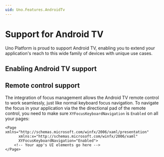 ```yaml
---
uid: Uno.Features.AndroidTv
---
```


# Support for Android TV

Uno Platform is proud to support Android TV, enabling you to extend your application's reach to this wide family of devices with unique use cases.

## Enabling Android TV support


## Remote control support

The integration of focus management allows the Android TV remote control to work seamlessly, just like normal keyboard focus navigation. To navigate the focus in your application via the the directional pad of the remote control, you need to make sure `XYFocusKeyboardNavigation` is `Enabled` on all your pages:

```xaml
<Page xmlns="http://schemas.microsoft.com/winfx/2006/xaml/presentation"
      xmlns:x="http://schemas.microsoft.com/winfx/2006/xaml"
      XYFocusKeyboardNavigation="Enabled">
    <!-- Your app's UI elements go here -->
</Page>
```

## 